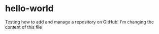# hello-world
Testing how to add and manage a repository on GitHub!
I'm changing the content of this file
